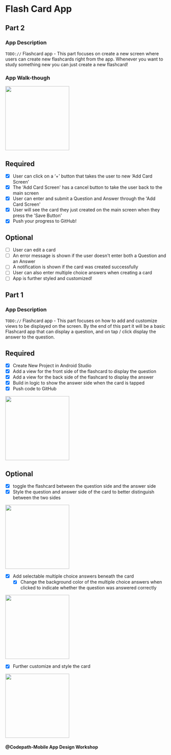 # Flash Card App

## Part 2

### App Description
`TODO://` Flashcard app - This part focuses on create a new screen where users can create new flashcards right from the app. Whenever you want to study something new you can just create a new flashcard! 

### App Walk-though

<img src="https://github.com/EvyEve/FlashCrd_App/blob/master/Part2_Gifs/flashp2_req.gif" width=200><br>

## Required
- [x] User can click on a ‘+’ button that takes the user to new ‘Add Card Screen’
- [x] The 'Add Card Screen' has a cancel button to take the user back to the main screen
- [x] User can enter and submit a Question and Answer through the 'Add Card Screen'
- [x] User will see the card they just created on the main screen when they press the 'Save Button'
- [x] Push your progress to GitHub!

## Optional
- [ ] User can edit a card
- [ ] An error message is shown if the user doesn't enter both a Question and an Answer
- [ ] A notification is shown if the card was created successfully
- [ ] User can also enter multiple choice answers when creating a card
- [ ] App is further styled and customized!

## Part 1

### App Description
`TODO://` Flashcard app - This part focuses on how to add and customize views to be displayed on the screen. By the end of this part it will be a basic Flashcard app that can display a question, and on tap / click display the answer to the question.

## Required
- [x] Create New Project in Android Studio
- [x] Add a view for the front side of the flashcard to display the question
- [x] Add a view for the back side of the flashcard to display the answer
- [x] Build in logic to show the answer side when the card is tapped
- [x] Push code to GitHub
<img src="https://github.com/EvyEve/FlashCrd_App/blob/master/Part1_Gifs/flash.gif" width=200>

## Optional
- [x] toggle the flashcard between the question side and the answer side
- [x] Style the question and answer side of the card to better distinguish between the two sides

<img src="https://github.com/EvyEve/FlashCrd_App/blob/master/Part1_Gifs/flash_op1.gif" width=200>

- [x] Add selectable multiple choice answers beneath the card
   - [x] Change the background color of the multiple choice answers when clicked to indicate whether the question was answered correctly

<img src="https://github.com/EvyEve/FlashCrd_App/blob/master/Part1_Gifs/flash_op2.gif" width=200>

- [x] Further customize and style the card

<img src="https://github.com/EvyEve/FlashCrd_App/blob/master/Part1_Gifs/flash_op3.gif" width=200>

#### @Codepath-Mobile App Design Workshop
